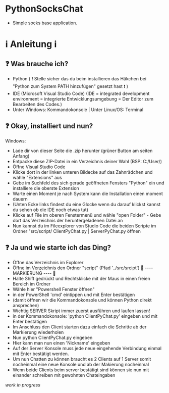 # PythonSocksChat
- Simple socks base application.

# ℹ️ Anleitung ℹ️

## ❓ Was brauche ich?

- Python ( ❗ Stelle sicher das du beim installieren das Häkchen bei "Python zum System PATH hinzufügen" gesetzt hast ❗ )
- IDE (Microsoft Visual Studio Code) (IDE = integrated development environment = integrierte Entwicklungsumgebung = Der Editor zum Bearbeiten des Codes.)
- Unter Windows: Kommandokonsole | Unter Linux/OS: Terminal

## ❓ Okay, installiert und nun?

Windows:
- Lade dir von dieser Seite die .zip herunter (grüner Button am seiten Anfang)
- Entpacke diese ZIP-Datei in ein Verzeichnis deiner Wahl (BSP: C:/User/<DEIN BENUTZERNAME>)
- Öffne Visual Studio Code
- Klicke dort in der linken unteren Bildecke auf das Zahnrädchen und wähle "Extensions" aus
- Gebe im Suchfeld des sich gerade geöffneten Fensters "Python" ein und installiere die oberste Extension
- Warte einen Moment je nach System kann die Installation einen moment dauern
- (Unten Ecke links findest du eine Glocke wenn du darauf klickst kannst du sehen ob die IDE noch etwas tut)
- Klicke auf File im oberen Fenstermenü und wähle "open Folder" - Gebe dort das Verzeichnis der heruntergeladenen Datei an
- Nun kannst du im Fileexplorer von Studio Code die beiden Scripte im Ordner "src/script/ ClientPyChat.py | ServerPyChat.py öffnen 

## ❓ Ja und wie starte ich das Ding?

- Öffne das Verzeichnis im Explorer
- Öffne im Verzeichnis den Ordner "script"  (Pfad '../src/srcipt')
  🚨 ---- MARKIERUNG ---- 🚨
- Halte Shift gedrückt und Rechtsklicke mit der Maus in einen freien Bereich im Ordner
- Wähle hier "Powershell Fenster öffnen"
- in der PowerShell 'cmd' eintippen und mit Enter bestätigen
- (damit öffnen wir die Kommandokonsole und können Python direkt ansprechen)
- Wichtig SERVER Skript immer zuerst ausführen und laufen lassen!
- in der Kommandokonsole: 'python ClientPyChat.py' eingeben und mit Enter bestätigen
- Im Anschluss den Client starten dazu einfach die Schritte ab der Markierung wiederholen
- Nun python ClientPyChat.py eingeben
- Hier kann man nun einen 'Nickname' eingeben
- Auf der Server Konsole muss jede neue eingehende Verbindung einmal mit Enter bestätigt werden.
- Um nun Chatten zu können braucht es 2 Clients auf 1 Server somit nocheinmal eine neue Konsole und ab der Makierung nocheinmal
- Wenn beide Clients beim server bestätigt sind können sie nun mit einander schreiben mit gewohnten Chateingaben

*work in progress*
